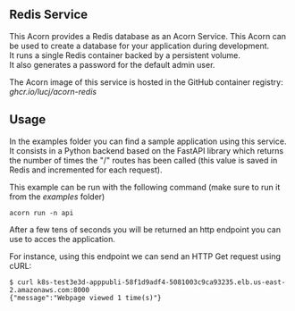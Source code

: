 ## Redis Service

This Acorn provides a Redis database as an Acorn Service. This Acorn can be used to create a database for your application during development.  
It runs a single Redis container backed by a persistent volume.  
It also generates a password for the default admin user.

The Acorn image of this service is hosted in the GitHub container registry: *ghcr.io/lucj/acorn-redis*

## Usage

In the examples folder you can find a sample application using this service. It consists in a Python backend based on the FastAPI library which returns the number of times the "/" routes has been called (this value is saved in Redis and incremented for each request).

This example can be run with the following command (make sure to run it from the *examples* folder)

```
acorn run -n api
```

After a few tens of seconds you will be returned an http endpoint you can use to acces the application. 

For instance, using this endpoint we can send an HTTP Get request using cURL:

```
$ curl k8s-test3e3d-apppubli-58f1d9adf4-5081003c9ca93235.elb.us-east-2.amazonaws.com:8000
{"message":"Webpage viewed 1 time(s)"}
```